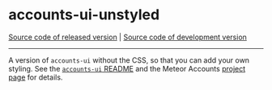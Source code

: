 # accounts-ui-unstyled
[Source code of released version](https://github.com/meteor/meteor/tree/master/packages/accounts-ui-unstyled) | [Source code of development version](https://github.com/meteor/meteor/tree/devel/packages/accounts-ui-unstyled)
***

A version of `accounts-ui` without the CSS, so that you can add your
own styling. See the [`accounts-ui`
README](https://atmospherejs.com/meteor/accounts-ui) and the
Meteor Accounts [project page](https://www.meteor.com/accounts) for
details.